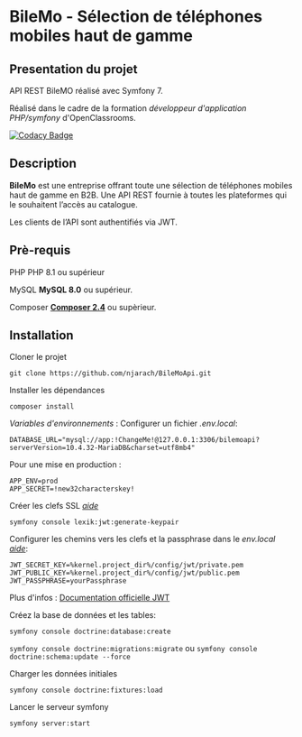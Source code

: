 # BileMo - Sélection de téléphones mobiles haut de gamme

## Presentation du projet
API REST BileMO réalisé avec Symfony 7.

Réalisé dans le cadre de la formation _développeur d'application PHP/symfony_ d'OpenClassrooms.

[![Codacy Badge](https://app.codacy.com/project/badge/Grade/f87db5500bb54e7d938d6a0f773c66e2)](https://app.codacy.com/gh/njarach/BileMoApi/dashboard?utm_source=gh&utm_medium=referral&utm_content=&utm_campaign=Badge_grade)

## Description
**BileMo** est une entreprise offrant toute une sélection de téléphones mobiles haut de gamme en B2B.
Une API REST fournie à toutes les plateformes qui le souhaitent l’accès au catalogue.

Les clients de l’API sont authentifiés via JWT.


## Prè-requis

PHP
PHP 8.1 ou supérieur

MySQL
**MySQL 8.0** ou supérieur.

Composer
[**Composer 2.4**](https://getcomposer.org/download/) ou supèrieur.

## Installation

Cloner le projet

```git clone https://github.com/njarach/BileMoApi.git```

Installer les dépendances

 ```composer install```

_Variables d'environnements_ : Configurer un fichier _.env.local_:
 ```Dotenv
DATABASE_URL="mysql://app:!ChangeMe!@127.0.0.1:3306/bilemoapi?serverVersion=10.4.32-MariaDB&charset=utf8mb4"
```
Pour une mise en production :

```Dotenv
APP_ENV=prod
APP_SECRET=!new32characterskey!
```
Créer les clefs SSL [_aide_](https://github.com/lexik/LexikJWTAuthenticationBundle/blob/2.x/Resources/doc/index.rst#generate-the-ssl-keys)

`symfony console lexik:jwt:generate-keypair`

Configurer les chemins vers les clefs et la passphrase dans le _env.local_ [_aide_](https://github.com/lexik/LexikJWTAuthenticationBundle/blob/2.x/Resources/doc/index.rst#configuration):

```dotenv
JWT_SECRET_KEY=%kernel.project_dir%/config/jwt/private.pem
JWT_PUBLIC_KEY=%kernel.project_dir%/config/jwt/public.pem
JWT_PASSPHRASE=yourPassphrase
```
Plus d'infos : [Documentation officielle JWT](https://github.com/lexik/LexikJWTAuthenticationBundle/blob/2.x/Resources/doc/index.rst#getting-started)

 Créez la base de données et les tables:

```symfony console doctrine:database:create```

```symfony console doctrine:migrations:migrate``` ou ```symfony console doctrine:schema:update --force```

Charger les données initiales

```symfony console doctrine:fixtures:load```

Lancer le serveur symfony

`symfony server:start`
